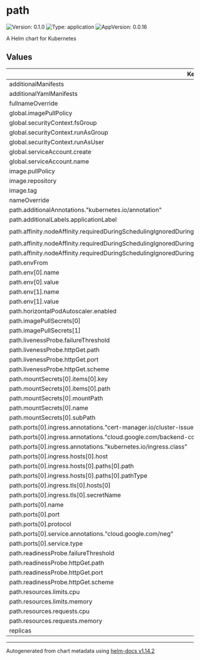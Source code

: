 # path

![Version: 0.1.0](https://img.shields.io/badge/Version-0.1.0-informational?style=flat-square) ![Type: application](https://img.shields.io/badge/Type-application-informational?style=flat-square) ![AppVersion: 0.0.16](https://img.shields.io/badge/AppVersion-0.0.16-informational?style=flat-square)

A Helm chart for Kubernetes

## Values

| Key | Type | Default | Description |
|-----|------|---------|-------------|
| additionalManifests | list | `[]` |  |
| additionalYamlManifests | string | `""` |  |
| fullnameOverride | string | `"path"` |  |
| global.imagePullPolicy | string | `"Always"` |  |
| global.securityContext.fsGroup | int | `1001` |  |
| global.securityContext.runAsGroup | int | `1001` |  |
| global.securityContext.runAsUser | int | `1001` |  |
| global.serviceAccount.create | bool | `true` |  |
| global.serviceAccount.name | string | `"change-me"` |  |
| image.pullPolicy | string | `"IfNotPresent"` |  |
| image.repository | string | `"ghcr.io/buildwithgrove/path"` |  |
| image.tag | string | `"main"` |  |
| nameOverride | string | `"path"` |  |
| path.additionalAnnotations."kubernetes.io/annotation" | string | `"some-annotation"` |  |
| path.additionalLabels.applicationLabel | string | `"my-label"` |  |
| path.affinity.nodeAffinity.requiredDuringSchedulingIgnoredDuringExecution.nodeSelectorTerms[0].matchExpressions[0].key | string | `"cloud.google.com/gke-nodepool"` |  |
| path.affinity.nodeAffinity.requiredDuringSchedulingIgnoredDuringExecution.nodeSelectorTerms[0].matchExpressions[0].operator | string | `"In"` |  |
| path.affinity.nodeAffinity.requiredDuringSchedulingIgnoredDuringExecution.nodeSelectorTerms[0].matchExpressions[0].values[0] | string | `"gke-n2-standard-16"` |  |
| path.envFrom | string | `"some-secret"` |  |
| path.env[0].name | string | `"KEY1"` |  |
| path.env[0].value | string | `"VALUE1"` |  |
| path.env[1].name | string | `"KEY2"` |  |
| path.env[1].value | string | `"VALUE2"` |  |
| path.horizontalPodAutoscaler.enabled | bool | `false` |  |
| path.imagePullSecrets[0] | string | `"pull-secret1"` |  |
| path.imagePullSecrets[1] | string | `"pull-secret2"` |  |
| path.livenessProbe.failureThreshold | int | `6` |  |
| path.livenessProbe.httpGet.path | string | `"/healthz"` |  |
| path.livenessProbe.httpGet.port | int | `3000` |  |
| path.livenessProbe.httpGet.scheme | string | `"HTTP"` |  |
| path.mountSecrets[0].items[0].key | string | `".config.yaml"` |  |
| path.mountSecrets[0].items[0].path | string | `".config.yaml"` |  |
| path.mountSecrets[0].mountPath | string | `"/app/.config.yaml"` |  |
| path.mountSecrets[0].name | string | `"path-secret-mount"` |  |
| path.mountSecrets[0].subPath | string | `".config.yaml"` |  |
| path.ports[0].ingress.annotations."cert-manager.io/cluster-issuer" | string | `"letscrypt-prod"` |  |
| path.ports[0].ingress.annotations."cloud.google.com/backend-config" | string | `"health-check-config"` |  |
| path.ports[0].ingress.annotations."kubernetes.io/ingress.class" | string | `"gce"` |  |
| path.ports[0].ingress.hosts[0].host | string | `"path.example.org"` |  |
| path.ports[0].ingress.hosts[0].paths[0].path | string | `"/"` |  |
| path.ports[0].ingress.hosts[0].paths[0].pathType | string | `"Prefix"` |  |
| path.ports[0].ingress.tls[0].hosts[0] | string | `"path.example.org"` |  |
| path.ports[0].ingress.tls[0].secretName | string | `"my-ingress-secret"` |  |
| path.ports[0].name | string | `"http"` |  |
| path.ports[0].port | int | `3000` |  |
| path.ports[0].protocol | string | `"TCP"` |  |
| path.ports[0].service.annotations."cloud.google.com/neg" | string | `"{\"ingress\": true}"` |  |
| path.ports[0].service.type | string | `"ClusterIP"` |  |
| path.readinessProbe.failureThreshold | int | `6` |  |
| path.readinessProbe.httpGet.path | string | `"/healthz"` |  |
| path.readinessProbe.httpGet.port | int | `3000` |  |
| path.readinessProbe.httpGet.scheme | string | `"HTTP"` |  |
| path.resources.limits.cpu | int | `4` |  |
| path.resources.limits.memory | string | `"2G"` |  |
| path.resources.requests.cpu | float | `1.8` |  |
| path.resources.requests.memory | string | `"800Mi"` |  |
| replicas | int | `1` |  |

----------------------------------------------
Autogenerated from chart metadata using [helm-docs v1.14.2](https://github.com/norwoodj/helm-docs/releases/v1.14.2)
